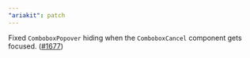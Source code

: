 ```yaml
---
"ariakit": patch
---
```


Fixed `ComboboxPopover` hiding when the `ComboboxCancel` component gets focused. ([#1677](https://github.com/ariakit/ariakit/pull/1677))
